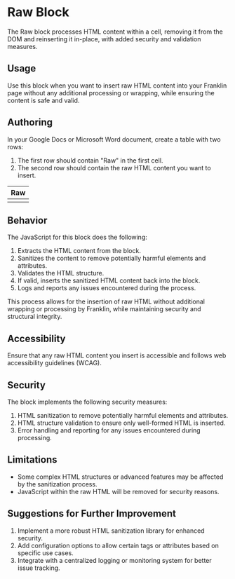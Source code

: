 # Raw Block

The Raw block processes HTML content within a cell, removing it from the DOM and reinserting it in-place, with added security and validation measures.

## Usage

Use this block when you want to insert raw HTML content into your Franklin page without any additional processing or wrapping, while ensuring the content is safe and valid.

## Authoring

In your Google Docs or Microsoft Word document, create a table with two rows:
1. The first row should contain "Raw" in the first cell.
2. The second row should contain the raw HTML content you want to insert.

| Raw |
|-----|
| <Your raw HTML content here> |

## Behavior

The JavaScript for this block does the following:
1. Extracts the HTML content from the block.
2. Sanitizes the content to remove potentially harmful elements and attributes.
3. Validates the HTML structure.
4. If valid, inserts the sanitized HTML content back into the block.
5. Logs and reports any issues encountered during the process.

This process allows for the insertion of raw HTML without additional wrapping or processing by Franklin, while maintaining security and structural integrity.

## Accessibility

Ensure that any raw HTML content you insert is accessible and follows web accessibility guidelines (WCAG).

## Security

The block implements the following security measures:
1. HTML sanitization to remove potentially harmful elements and attributes.
2. HTML structure validation to ensure only well-formed HTML is inserted.
3. Error handling and reporting for any issues encountered during processing.

## Limitations

- Some complex HTML structures or advanced features may be affected by the sanitization process.
- JavaScript within the raw HTML will be removed for security reasons.

## Suggestions for Further Improvement

1. Implement a more robust HTML sanitization library for enhanced security.
2. Add configuration options to allow certain tags or attributes based on specific use cases.
3. Integrate with a centralized logging or monitoring system for better issue tracking.
